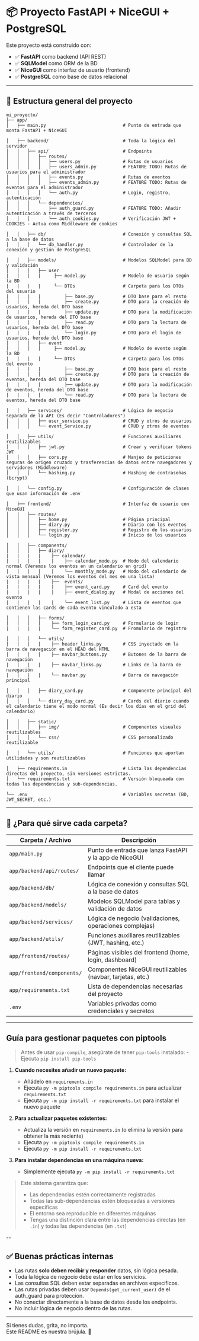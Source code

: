 # 📦 Proyecto FastAPI + NiceGUI + PostgreSQL

Este proyecto está construido con:

- ✅ **FastAPI** como backend (API REST)
- ✅ **SQLModel** como ORM de la BD
- ✅ **NiceGUI** como interfaz de usuario (frontend)
- ✅ **PostgreSQL** como base de datos relacional

---

## 📁 Estructura general del proyecto

```
mi_proyecto/
├── app/
│   ├── main.py                             # Punto de entrada que monta FastAPI + NiceGUI

│   ├── backend/                            # Toda la lógica del servidor
│   │   ├── api/                            # Endpoints
│   │   │   ├── routes/
│   │   │   │   ├── users.py                # Rutas de usuarios
│   │   │   │   ├── users_admin.py          # FEATURE TODO: Rutas de usuarios para el administrador
│   │   │   │   ├── events.py               # Rutas de eventos
│   │   │   │   ├── events_admin.py         # FEATURE TODO: Rutas de eventos para el administrador
│   │   │   │   └── auth.py                 # Login, registro, autenticación
│   │   │   └── dependencies/
│   │   │       ├── auth_guard.py           # FEATURE TODO: Añadir autenticación a través de terceros
│   │   │       └── auth_cookies.py         # Verificación JWT + COOKIES - Actua como Middleware de cookies

│   │   ├── db/                             # Conexión y consultas SQL a la base de datos
│   │   │   └── db_handler.py               # Controlador de la conexión y gestión de PostgreSQL

│   │   ├── models/                         # Modelos SQLModel para BD y validación
│   │   │   ├── user
|   |   |   |     ├── model.py              # Modelo de usuario según la BD
|   |   |   |     └── DTOs                  # Carpeta para los DTOs del usuario
|   |   |   |         ├── base.py           # DTO base para el resto
|   |   |   |         ├── create.py         # DTO para la creación de usuarios, hereda del DTO base
|   |   |   |         ├── update.py         # DTO para la modificación de usuarios, hereda del DTO base
|   |   |   |         ├── read.py           # DTO para la lectura de usuarios, hereda del DTO base
|   |   |   |         └── login.py          # DTO para el login de usuarios, hereda del DTO base
│   │   │   ├── event
|   |   |   |     ├── model.py              # Modelo de evento según la BD
|   |   |   |     └── DTOs                  # Carpeta para los DTOs del evento
|   |   |   |         ├── base.py           # DTO base para el resto
|   |   |   |         ├── create.py         # DTO para la creación de eventos, hereda del DTO base
|   |   |   |         ├── update.py         # DTO para la modificación de eventos, hereda del DTO base
|   |   |   |         └── read.py           # DTO para la lectura de eventos, hereda del DTO base

│   │   ├── services/                       # Lógica de negocio separada de la API (Es decir "Controladores")
│   │   │   ├── user_service.py             # CRUD y otros de usuarios
│   │   │   └── event_Service.py            # CRUD y otros de eventos

│   │   ├── utils/                          # Funciones auxiliares reutilizables
│   │   │   ├── jwt.py                      # Crear y verificar tokens JWT
│   │   │   ├── cors.py                     # Manjeo de peticiones seguras de origen cruzado y trasferencias de datos entre navegadores y servidores (Middleware)
│   │   │   └── hashing.py                  # Hashing de contraseñas (bcrypt)

│   │   └── config.py                       # Configuración de clases que usan información de .env

│   ├── frontend/                           # Interfaz de usuario con NiceGUI
│   │   ├── routes/                         
│   │   │   ├── home.py                     # Página principal
│   │   │   ├── diary.py                    # Diario con los eventos
│   │   │   ├── register.py                 # Registro de los usuarios
│   │   │   └── login.py                    # Inicio de los usuarios

│   │   ├── components/                     
│   │   │   ├── diary/
|   |   |   |    ├── calendar/              
|   |   |   |    |    ├── calendar_mode.py  # Modo del calendario normal (Veremos los eventos en un calendario en grid)
|   |   |   |    |    └── monthly_mode.py   # Modo del calendario de vista mensual (Veremos los eventos del mes en una lista)
|   |   |   |    ├──  events/               
|   |   |   |    |    ├── event_card.py     # Card del evento
|   |   |   |    |    ├── event_dialog.py   # Modal de acciones del evento
|   |   |   |    |    └── event_list.py     # Lista de eventos que contienen las cards de cada evento vinculado a esta

│   │   │   ├── forms/
|   |   |   |    ├── form_login_card.py     # Formulario de login
|   |   |   |    └── form_register_card.py  # Fromulario de registro

│   │   │   └── utils/
|   |   |   |    ├── header_links.py        # CSS inyectado en la barra de navegación en el HEAD del HTML
|   |   |   |    ├── navbar_buttons.py      # Butones de la barra de navegación
|   |   |   |    ├── navbar_links.py        # Links de la barra de navegación
|   |   |   |    └── navbar.py              # Barra de navegación principal

│   │   │   ├── diary_card.py               # Componente principal del diario
│   │   │   └── diary_day_card.py           # Cards del diario cuando el calendario tiene el modo normal (Es decir los días en el grid del calendario)

│   │   ├── static/
│   │   │   ├── img/                        # Componentes visuales reutilizables
│   │   │   └── css/                        # CSS personalizado reutilizable

│   │   └── utils/                          # Funciones que aportan utilidades y son reutilizables

│   ├── requirements.in                     # Lista las dependencias directas del proyecto, sin versiones estrictas.
│   └── requirements.txt                    # Versión bloqueada con todas las dependencias y sub-dependencias.

└── .env                                    # Variables secretas (BD, JWT_SECRET, etc.)
```

---

## 🧠 ¿Para qué sirve cada carpeta?

| Carpeta / Archivo           | Descripción                                                 |
|-----------------------------|-------------------------------------------------------------|
| `app/main.py`               | Punto de entrada que lanza FastAPI y la app de NiceGUI      |
| `app/backend/api/routes/`   | Endpoints que el cliente puede llamar                       |
| `app/backend/db/`           | Lógica de conexión y consultas SQL a la base de datos       |
| `app/backend/models/`       | Modelos SQLModel para tablas y validación de datos          |
| `app/backend/services/`     | Lógica de negocio (validaciones, operaciones complejas)     |
| `app/backend/utils/`        | Funciones auxiliares reutilizables (JWT, hashing, etc.)     |
| `app/frontend/routes/`      | Páginas visibles del frontend (home, login, dashboard)      |
| `app/frontend/components/`  | Componentes NiceGUI reutilizables (navbar, tarjetas, etc.)  |
| `app/requirements.txt`      | Lista de dependencias necesarias del proyecto               |
| `.env`                      | Variables privadas como credenciales y secretos             |

---

## Guía para gestionar paquetes con piptools

> Antes de usar `pip-compile`, asegúrate de tener `pip-tools` instalado:
>     - Ejecuta `pip install pip-tools`

1. **Cuando necesites añadir un nuevo paquete:**  
   - Añádelo en `requirements.in`  
   - Ejecuta `py -m piptools compile requirements.in` para actualizar `requirements.txt`  
   - Ejecuta `py -m pip install -r requirements.txt` para instalar el nuevo paquete  

2. **Para actualizar paquetes existentes:**  
   - Actualiza la versión en `requirements.in` (o elimina la versión para obtener la más reciente)  
   - Ejecuta `py -m piptools compile requirements.in`  
   - Ejecuta `py -m pip install -r requirements.txt`  

3. **Para instalar dependencias en una máquina nueva:**  
   - Simplemente ejecuta `py -m pip install -r requirements.txt`  

> Este sistema garantiza que:  
> - Las dependencias estén correctamente registradas  
> - Todas las sub-dependencias estén bloqueadas a versiones específicas  
> - El entorno sea reproducible en diferentes máquinas  
> - Tengas una distinción clara entre las dependencias directas (en `.in`) y todas las dependencias (en `.txt`)  

--

## ✅ Buenas prácticas internas

- Las rutas **solo deben recibir y responder** datos, sin lógica pesada.  
- Toda la lógica de negocio debe estar en los servicios.  
- Las consultas SQL deben estar separadas en archivos específicos.  
- Las rutas privadas deben usar `Depends(get_current_user)` de el auth_guard para protección.  
- No conectar directamente a la base de datos desde los endpoints.  
- No incluir lógica de negocio dentro de las rutas.  

---

Si tienes dudas, grita, no importa.  
Este README es nuestra brújula. 🧭
